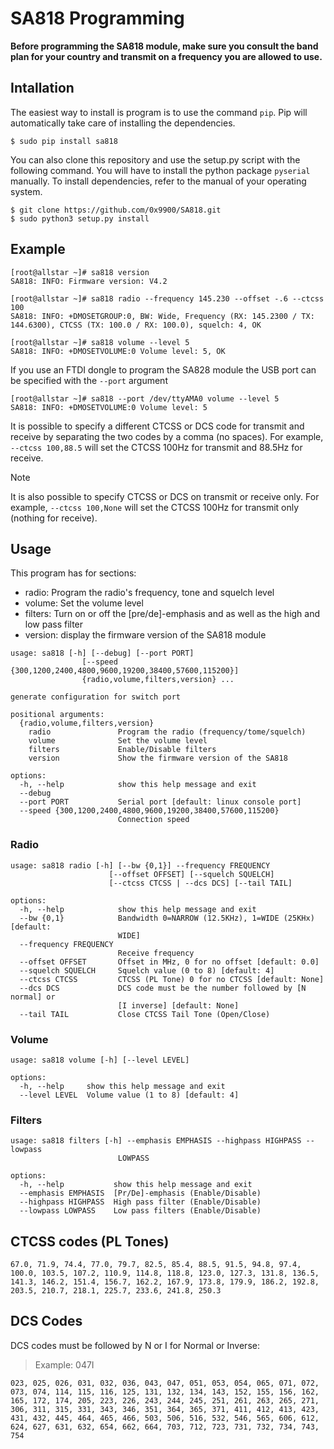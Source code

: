 # SA818 Programming

**Before programming the SA818 module, make sure you consult the band
plan for your country and transmit on a frequency you are allowed to
use.**

## Intallation

The easiest way to install is program is to use the command `pip`. Pip
will automatically take care of installing the dependencies.

```
$ sudo pip install sa818
```

You can also clone this repository and use the setup.py script with
the following command. You will have to install the python package
`pyserial` manually. To install dependencies, refer to the manual of
your operating system.

```
$ git clone https://github.com/0x9900/SA818.git
$ sudo python3 setup.py install
```

## Example

```
[root@allstar ~]# sa818 version
SA818: INFO: Firmware version: V4.2

[root@allstar ~]# sa818 radio --frequency 145.230 --offset -.6 --ctcss 100
SA818: INFO: +DMOSETGROUP:0, BW: Wide, Frequency (RX: 145.2300 / TX: 144.6300), CTCSS (TX: 100.0 / RX: 100.0), squelch: 4, OK

[root@allstar ~]# sa818 volume --level 5
SA818: INFO: +DMOSETVOLUME:0 Volume level: 5, OK
```

If you use an FTDI dongle to program the SA828 module the USB port can
be specified with the `--port` argument

```
[root@allstar ~]# sa818 --port /dev/ttyAMA0 volume --level 5
SA818: INFO: +DMOSETVOLUME:0 Volume level: 5
```

It is possible to specify a different CTCSS or DCS code for transmit and receive by separating the two codes by a comma (no spaces). For example, `--ctcss 100,88.5` will set the CTCSS 100Hz for transmit and 88.5Hz for receive.

> [!NOTE]
> It is also possible to specify CTCSS or DCS on transmit or receive only. For example, `--ctcss 100,None` will set the CTCSS 100Hz for transmit only (nothing for receive).

## Usage

This program has for sections:

 - radio: Program the radio's frequency, tone and squelch level
 - volume: Set the volume level
 - filters: Turn on or off the [pre/de]-emphasis and as well as the high and low pass filter
 - version: display the firmware version of the SA818 module

```
usage: sa818 [-h] [--debug] [--port PORT]
                [--speed {300,1200,2400,4800,9600,19200,38400,57600,115200}]
                {radio,volume,filters,version} ...

generate configuration for switch port

positional arguments:
  {radio,volume,filters,version}
    radio               Program the radio (frequency/tome/squelch)
    volume              Set the volume level
    filters             Enable/Disable filters
    version             Show the firmware version of the SA818

options:
  -h, --help            show this help message and exit
  --debug
  --port PORT           Serial port [default: linux console port]
  --speed {300,1200,2400,4800,9600,19200,38400,57600,115200}
                        Connection speed
```

### Radio

```
usage: sa818 radio [-h] [--bw {0,1}] --frequency FREQUENCY
                      [--offset OFFSET] [--squelch SQUELCH]
                      [--ctcss CTCSS | --dcs DCS] [--tail TAIL]

options:
  -h, --help            show this help message and exit
  --bw {0,1}            Bandwidth 0=NARROW (12.5KHz), 1=WIDE (25KHx) [default:
                        WIDE]
  --frequency FREQUENCY
                        Receive frequency
  --offset OFFSET       Offset in MHz, 0 for no offset [default: 0.0]
  --squelch SQUELCH     Squelch value (0 to 8) [default: 4]
  --ctcss CTCSS         CTCSS (PL Tone) 0 for no CTCSS [default: None]
  --dcs DCS             DCS code must be the number followed by [N normal] or
                        [I inverse] [default: None]
  --tail TAIL           Close CTCSS Tail Tone (Open/Close)
```

### Volume

```
usage: sa818 volume [-h] [--level LEVEL]

options:
  -h, --help     show this help message and exit
  --level LEVEL  Volume value (1 to 8) [default: 4]
```

### Filters

```
usage: sa818 filters [-h] --emphasis EMPHASIS --highpass HIGHPASS --lowpass
                        LOWPASS

options:
  -h, --help           show this help message and exit
  --emphasis EMPHASIS  [Pr/De]-emphasis (Enable/Disable)
  --highpass HIGHPASS  High pass filter (Enable/Disable)
  --lowpass LOWPASS    Low pass filters (Enable/Disable)
```

## CTCSS codes (PL Tones)
```
67.0, 71.9, 74.4, 77.0, 79.7, 82.5, 85.4, 88.5, 91.5, 94.8, 97.4,
100.0, 103.5, 107.2, 110.9, 114.8, 118.8, 123.0, 127.3, 131.8, 136.5,
141.3, 146.2, 151.4, 156.7, 162.2, 167.9, 173.8, 179.9, 186.2, 192.8,
203.5, 210.7, 218.1, 225.7, 233.6, 241.8, 250.3
```

## DCS Codes

DCS codes must be followed by N or I for Normal or Inverse:
> Example: 047I
```
023, 025, 026, 031, 032, 036, 043, 047, 051, 053, 054, 065, 071, 072,
073, 074, 114, 115, 116, 125, 131, 132, 134, 143, 152, 155, 156, 162,
165, 172, 174, 205, 223, 226, 243, 244, 245, 251, 261, 263, 265, 271,
306, 311, 315, 331, 343, 346, 351, 364, 365, 371, 411, 412, 413, 423,
431, 432, 445, 464, 465, 466, 503, 506, 516, 532, 546, 565, 606, 612,
624, 627, 631, 632, 654, 662, 664, 703, 712, 723, 731, 732, 734, 743,
754
```

[1]: https://www.tindie.com/products/w6ipa/radio-interface-module-pirim-for-raspberry-pi/
[2]: https://0x9900.com/programming-the-radio-module-sa818/
